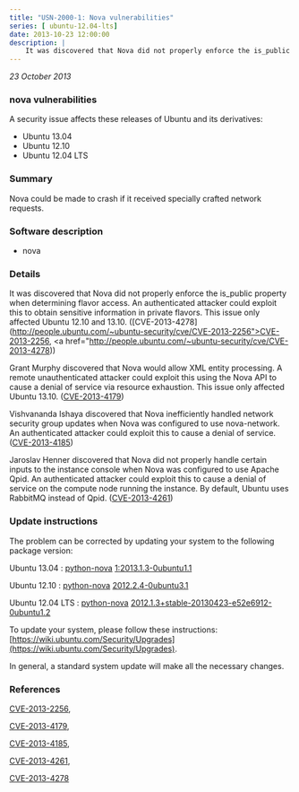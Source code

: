```yaml
---
title: "USN-2000-1: Nova vulnerabilities"
series: [ ubuntu-12.04-lts]
date: 2013-10-23 12:00:00
description: |
    It was discovered that Nova did not properly enforce the is_public property when determining flavor access. An authenticated attacker could exploit this to obtain sensitive information in private flavors. This issue only affected Ubuntu 12.10 and 13.10. ([CVE-2013-4278](http://people.ubuntu.com/~ubuntu-security/cve/CVE-2013-2256">CVE-2013-2256</a>, <a href="http://people.ubuntu.com/~ubuntu-security/cve/CVE-2013-4278))
--- 
```

 
 

*23 October 2013*

### nova vulnerabilities

A security issue affects these releases of Ubuntu and its derivatives:

* Ubuntu 13.04
* Ubuntu 12.10
* Ubuntu 12.04 LTS

### Summary

Nova could be made to crash if it received specially crafted network requests.

### Software description

* nova 

### Details

It was discovered that Nova did not properly enforce the is_public property when determining flavor access. An authenticated attacker could exploit this to obtain sensitive information in private flavors. This issue only affected Ubuntu 12.10 and 13.10. ([CVE-2013-4278](http://people.ubuntu.com/~ubuntu-security/cve/CVE-2013-2256">CVE-2013-2256</a>, <a href="http://people.ubuntu.com/~ubuntu-security/cve/CVE-2013-4278))

Grant Murphy discovered that Nova would allow XML entity processing. A remote unauthenticated attacker could exploit this using the Nova API to cause a denial of service via resource exhaustion. This issue only affected Ubuntu 13.10. ([CVE-2013-4179](http://people.ubuntu.com/~ubuntu-security/cve/CVE-2013-4179))

Vishvananda Ishaya discovered that Nova inefficiently handled network security group updates when Nova was configured to use nova-network. An authenticated attacker could exploit this to cause a denial of service. ([CVE-2013-4185](http://people.ubuntu.com/~ubuntu-security/cve/CVE-2013-4185))

Jaroslav Henner discovered that Nova did not properly handle certain inputs to the instance console when Nova was configured to use Apache Qpid. An authenticated attacker could exploit this to cause a denial of service on the compute node running the instance. By default, Ubuntu uses RabbitMQ instead of Qpid. ([CVE-2013-4261](http://people.ubuntu.com/~ubuntu-security/cve/CVE-2013-4261)) 

### Update instructions

The problem can be corrected by updating your system to the following package version:

Ubuntu 13.04
 : [python-nova](https://launchpad.net/ubuntu/+source/nova) <span> [1:2013.1.3-0ubuntu1.1](https://launchpad.net/ubuntu/+source/nova/1:2013.1.3-0ubuntu1.1) </span> 

Ubuntu 12.10
 : [python-nova](https://launchpad.net/ubuntu/+source/nova) <span> [2012.2.4-0ubuntu3.1](https://launchpad.net/ubuntu/+source/nova/2012.2.4-0ubuntu3.1) </span> 

Ubuntu 12.04 LTS
 : [python-nova](https://launchpad.net/ubuntu/+source/nova) <span> [2012.1.3+stable-20130423-e52e6912-0ubuntu1.2](https://launchpad.net/ubuntu/+source/nova/2012.1.3+stable-20130423-e52e6912-0ubuntu1.2) </span> 

To update your system, please follow these instructions: [https://wiki.ubuntu.com/Security/Upgrades](https://wiki.ubuntu.com/Security/Upgrades).

In general, a standard system update will make all the necessary changes. 

### References

 
 [CVE-2013-2256](http://people.ubuntu.com/~ubuntu-security/cve/CVE-2013-2256), 

 [CVE-2013-4179](http://people.ubuntu.com/~ubuntu-security/cve/CVE-2013-4179), 

 [CVE-2013-4185](http://people.ubuntu.com/~ubuntu-security/cve/CVE-2013-4185), 

 [CVE-2013-4261](http://people.ubuntu.com/~ubuntu-security/cve/CVE-2013-4261), 

 [CVE-2013-4278](http://people.ubuntu.com/~ubuntu-security/cve/CVE-2013-4278)
 

